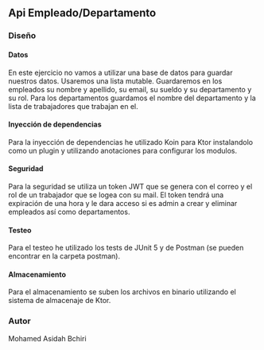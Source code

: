 ## Api Empleado/Departamento
### Diseño
#### Datos
En este ejercicio no vamos a utilizar una base de datos para guardar nuestros datos. Usaremos una lista mutable.
Guardaremos en los empleados su nombre y apellido, su email, su sueldo y su departamento y su rol.
Para los departamentos guardamos el nombre del departamento y la lista de trabajadores que trabajan en el.

#### Inyección de dependencias
Para la inyección de dependencias he utilizado Koin para Ktor instalandolo como un plugin y utilizando anotaciones para configurar los modulos.

#### Seguridad
Para la seguridad se utiliza un token JWT que se genera con el correo y el rol de un trabajador que se logea con su mail. El token tendrá una expiración de una hora y le dara acceso si es admin a crear y eliminar empleados así como departamentos.

#### Testeo
Para el testeo he utilizado los tests de JUnit 5 y de Postman (se pueden encontrar en la carpeta postman).

#### Almacenamiento
Para el almacenamiento se suben los archivos en binario utilizando el sistema de almacenaje de Ktor.
### Autor
Mohamed Asidah Bchiri